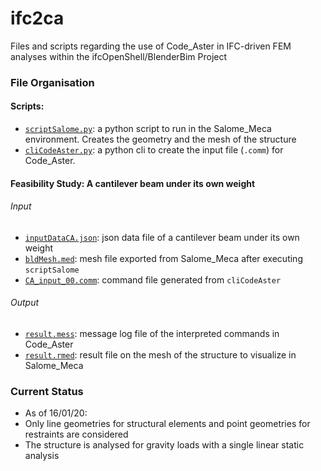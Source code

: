 # ifc2ca
Files and scripts regarding the use of Code_Aster in IFC-driven FEM analyses within the ifcOpenShell/BlenderBim Project

### File Organisation
#### Scripts:
- [`scriptSalome.py`](scriptSalome.py): a python script to run in the Salome_Meca environment. Creates the geometry and the mesh of the structure
- [`cliCodeAster.py`](cliCodeAster.py): a python cli to create the input file (`.comm`) for Code_Aster.

#### Feasibility Study: A cantilever beam under its own weight
###### Input
- [`inputDataCA.json`](inputDataCA.json): json data file of a cantilever beam under its own weight
- [`bldMesh.med`](bldMesh.med): mesh file exported from Salome_Meca after executing `scriptSalome`
- [`CA_input_00.comm`](CA_input_00.comm): command file generated from `cliCodeAster`

###### Output
- [`result.mess`](result.mess): message log file of the interpreted commands in Code_Aster
- [`result.rmed`](result.rmed): result file on the mesh of the structure to visualize in Salome_Meca

### Current Status
- As of 16/01/20:
 - Only line geometries for structural elements and point geometries for restraints are considered
 - The structure is analysed for gravity loads with a single linear static analysis
